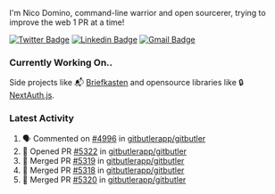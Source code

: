 
I'm Nico Domino, command-line warrior and open sourcerer, trying to improve the web 1 PR at a time!

[![Twitter Badge](https://img.shields.io/badge/-@ndom91-1ca0f1?style=flat-square&labelColor=1ca0f1&logo=twitter&logoColor=white&link=https://twitter.com/ndom91)](https://twitter.com/ndom91) [![Linkedin Badge](https://img.shields.io/badge/-ndom91-blue?style=flat-square&logo=Linkedin&logoColor=white&link=https://www.linkedin.com/in/ndom91/)](https://www.linkedin.com/in/ndom91/) [![Gmail Badge](https://img.shields.io/badge/-yo@ndo.dev-c14438?style=flat-square&logo=mail.ru&logoColor=white&link=mailto:yo@ndo.dev)](mailto:yo@ndo.dev)

### Currently Working On..

Side projects like 📬 [Briefkasten](https://briefkastenhq.com) and opensource libraries like 🔒 [NextAuth.js](https://github.com/nextauthjs/next-auth).

<!--START_SECTION_PROFILE_VIEWS:readme-info-->
<!--END_SECTION_PROFILE_VIEWS:readme-info-->

<!--START_SECTION_DAILY_COMMIT:readme-info-->
<!--END_SECTION_DAILY_COMMIT:readme-info-->

<!--START_SECTION_WEEKLY_COMMIT:readme-info-->
<!--END_SECTION_WEEKLY_COMMIT:readme-info-->

### Latest Activity

<!--START_SECTION:activity-->
1. 🗣 Commented on [#4996](https://github.com/gitbutlerapp/gitbutler/issues/4996#issuecomment-2439920376) in [gitbutlerapp/gitbutler](https://github.com/gitbutlerapp/gitbutler)
2. 💪 Opened PR [#5322](https://github.com/gitbutlerapp/gitbutler/pull/5322) in [gitbutlerapp/gitbutler](https://github.com/gitbutlerapp/gitbutler)
3. 🎉 Merged PR [#5319](https://github.com/gitbutlerapp/gitbutler/pull/5319) in [gitbutlerapp/gitbutler](https://github.com/gitbutlerapp/gitbutler)
4. 🎉 Merged PR [#5318](https://github.com/gitbutlerapp/gitbutler/pull/5318) in [gitbutlerapp/gitbutler](https://github.com/gitbutlerapp/gitbutler)
5. 🎉 Merged PR [#5320](https://github.com/gitbutlerapp/gitbutler/pull/5320) in [gitbutlerapp/gitbutler](https://github.com/gitbutlerapp/gitbutler)
<!--END_SECTION:activity-->
